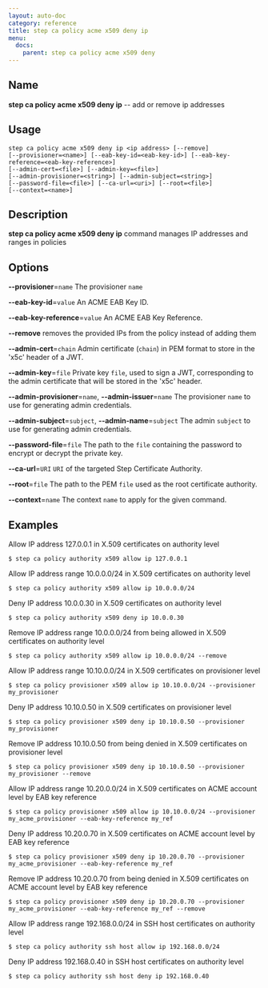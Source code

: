 ```yaml
---
layout: auto-doc
category: reference
title: step ca policy acme x509 deny ip
menu:
  docs:
    parent: step ca policy acme x509 deny
---
```


## Name
**step ca policy acme x509 deny ip** -- add or remove ip addresses

## Usage

```raw
step ca policy acme x509 deny ip <ip address> [--remove]
[--provisioner=<name>] [--eab-key-id=<eab-key-id>] [--eab-key-reference=<eab-key-reference>]
[--admin-cert=<file>] [--admin-key=<file>]
[--admin-provisioner=<string>] [--admin-subject=<string>]
[--password-file=<file>] [--ca-url=<uri>] [--root=<file>]
[--context=<name>]
```

## Description

**step ca policy acme x509 deny ip** command manages IP addresses and ranges in policies

## Options


**--provisioner**=`name`
The provisioner `name`

**--eab-key-id**=`value`
An ACME EAB Key ID.

**--eab-key-reference**=`value`
An ACME EAB Key Reference.

**--remove**
removes the provided IPs from the policy instead of adding them

**--admin-cert**=`chain`
Admin certificate (`chain`) in PEM format to store in the 'x5c' header of a JWT.

**--admin-key**=`file`
Private key `file`, used to sign a JWT, corresponding to the admin certificate that will
be stored in the 'x5c' header.

**--admin-provisioner**=`name`, **--admin-issuer**=`name`
The provisioner `name` to use for generating admin credentials.

**--admin-subject**=`subject`, **--admin-name**=`subject`
The admin `subject` to use for generating admin credentials.

**--password-file**=`file`
The path to the `file` containing the password to encrypt or decrypt the private key.

**--ca-url**=`URI`
`URI` of the targeted Step Certificate Authority.

**--root**=`file`
The path to the PEM `file` used as the root certificate authority.

**--context**=`name`
The context `name` to apply for the given command.

## Examples

Allow IP address 127.0.0.1 in X.509 certificates on authority level
```shell
$ step ca policy authority x509 allow ip 127.0.0.1
```

Allow IP address range 10.0.0.0/24 in X.509 certificates on authority level
```shell
$ step ca policy authority x509 allow ip 10.0.0.0/24
```

Deny IP address 10.0.0.30 in X.509 certificates on authority level
```shell
$ step ca policy authority x509 deny ip 10.0.0.30
```

Remove IP address range 10.0.0.0/24 from being allowed in X.509 certificates on authority level
```shell
$ step ca policy authority x509 allow ip 10.0.0.0/24 --remove
```

Allow IP address range 10.10.0.0/24 in X.509 certificates on provisioner level
```shell
$ step ca policy provisioner x509 allow ip 10.10.0.0/24 --provisioner my_provisioner
```

Deny IP address 10.10.0.50 in X.509 certificates on provisioner level
```shell
$ step ca policy provisioner x509 deny ip 10.10.0.50 --provisioner my_provisioner
```

Remove IP address 10.10.0.50 from being denied in X.509 certificates on provisioner level
```shell
$ step ca policy provisioner x509 deny ip 10.10.0.50 --provisioner my_provisioner --remove
```

Allow IP address range 10.20.0.0/24 in X.509 certificates on ACME account level by EAB key reference
```shell
$ step ca policy provisioner x509 allow ip 10.10.0.0/24 --provisioner my_acme_provisioner --eab-key-reference my_ref
```

Deny IP address 10.20.0.70 in X.509 certificates on ACME account level by EAB key reference
```shell
$ step ca policy provisioner x509 deny ip 10.20.0.70 --provisioner my_acme_provisioner --eab-key-reference my_ref
```

Remove IP address 10.20.0.70 from being denied in X.509 certificates on ACME account level by EAB key reference
```shell
$ step ca policy provisioner x509 deny ip 10.20.0.70 --provisioner my_acme_provisioner --eab-key-reference my_ref --remove
```

Allow IP address range 192.168.0.0/24 in SSH host certificates on authority level
```shell
$ step ca policy authority ssh host allow ip 192.168.0.0/24
```

Deny IP address 192.168.0.40 in SSH host certificates on authority level
```shell
$ step ca policy authority ssh host deny ip 192.168.0.40
```



